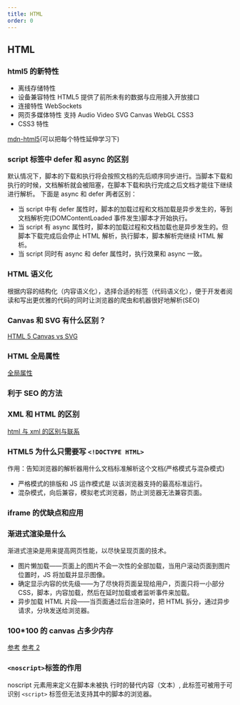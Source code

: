 ```yaml
---
title: HTML
order: 0
---
```


## HTML

### html5 的新特性

-   离线存储特性
-   设备兼容特性 HTML5 提供了前所未有的数据与应用接入开放接口
-   连接特性 WebSockets
-   网页多媒体特性 支持 Audio Video SVG Canvas WebGL CSS3
-   CSS3 特性

[mdn-html5](https://developer.mozilla.org/zh-CN/docs/Web/Guide/HTML/HTML5)(可以把每个特性延伸学习下)

### script 标签中 defer 和 async 的区别

默认情况下，脚本的下载和执行将会按照文档的先后顺序同步进行。当脚本下载和执行的时候，文档解析就会被阻塞，在脚本下载和执行完成之后文档才能往下继续进行解析。
下面是 async 和 defer 两者区别：

-   当 script 中有 defer 属性时，脚本的加载过程和文档加载是异步发生的，等到文档解析完(DOMContentLoaded 事件发生)脚本才开始执行。
-   当 script 有 async 属性时，脚本的加载过程和文档加载也是异步发生的。但脚本下载完成后会停止 HTML 解析，执行脚本，脚本解析完继续 HTML 解析。
-   当 script 同时有 async 和 defer 属性时，执行效果和 async 一致。

### HTML 语义化

根据内容的结构化（内容语义化），选择合适的标签（代码语义化），便于开发者阅读和写出更优雅的代码的同时让浏览器的爬虫和机器很好地解析(SEO)

### Canvas 和 SVG 有什么区别？

[HTML 5 Canvas vs SVG](https://www.w3school.com.cn/html5/html_5_canvas_vs_svg.asp)

### HTML 全局属性

[全局属性](https://developer.mozilla.org/zh-CN/docs/Web/HTML/Global_attributes)

### 利于 SEO 的方法

### XML 和 HTML 的区别

[html 与 xml 的区别与联系](https://www.cnblogs.com/hanfanfan/p/9734048.html)

### HTML5 为什么只需要写 `<!DOCTYPE HTML>`

作用：告知浏览器的解析器用什么文档标准解析这个文档(严格模式与混杂模式)

-   严格模式的排版和 JS 运作模式是 以该浏览器支持的最高标准运行。
-   混杂模式，向后兼容，模拟老式浏览器，防止浏览器无法兼容页面。

### iframe 的优缺点和应用

### 渐进式渲染是什么

渐进式渲染是用来提高网页性能，以尽快呈现页面的技术。

-   图片懒加载——页面上的图片不会一次性的全部加载，当用户滚动页面到图片位置时，JS 将加载并显示图像。
-   确定显示内容的优先级——为了尽快将页面呈现给用户，页面只将一小部分 CSS，脚本，内容加载，然后在延时加载或者监听事件来加载。
-   异步加载 HTML 片段——当页面通过后台渲染时，把 HTML 拆分，通过异步请求，分块发送给浏览器。

### 100\*100 的 canvas 占多少内存

[参考](https://www.jianshu.com/p/27dd0e802809)
[参考 2](https://juejin.cn/post/6844903704139661326)

### `<noscript>`标签的作用

noscript 元素用来定义在脚本未被执 行时的替代内容（文本）, 此标签可被用于可识别 `<script>` 标签但无法支持其中的脚本的浏览器。
